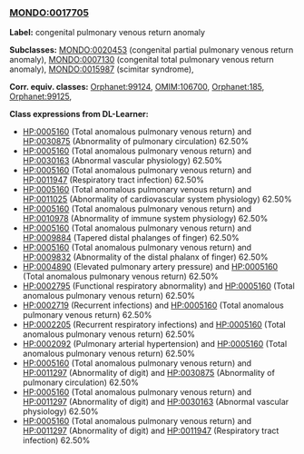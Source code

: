 
### [MONDO:0017705](http://purl.obolibrary.org/obo/MONDO_0017705)
**Label:** congenital pulmonary venous return anomaly

**Subclasses:** [MONDO:0020453](http://purl.obolibrary.org/obo/MONDO_0020453) (congenital partial pulmonary venous return anomaly), [MONDO:0007130](http://purl.obolibrary.org/obo/MONDO_0007130) (congenital total pulmonary venous return anomaly), [MONDO:0015987](http://purl.obolibrary.org/obo/MONDO_0015987) (scimitar syndrome), 

**Corr. equiv. classes:** [Orphanet:99124](http://www.orpha.net/ORDO/Orphanet_99124), [OMIM:106700](http://purl.obolibrary.org/obo/OMIM_106700), [Orphanet:185](http://www.orpha.net/ORDO/Orphanet_185), [Orphanet:99125](http://www.orpha.net/ORDO/Orphanet_99125), 

**Class expressions from DL-Learner:**

- [HP:0005160](http://purl.obolibrary.org/obo/HP_0005160) (Total anomalous pulmonary venous return) and [HP:0030875](http://purl.obolibrary.org/obo/HP_0030875) (Abnormality of pulmonary circulation) 62.50%
- [HP:0005160](http://purl.obolibrary.org/obo/HP_0005160) (Total anomalous pulmonary venous return) and [HP:0030163](http://purl.obolibrary.org/obo/HP_0030163) (Abnormal vascular physiology) 62.50%
- [HP:0005160](http://purl.obolibrary.org/obo/HP_0005160) (Total anomalous pulmonary venous return) and [HP:0011947](http://purl.obolibrary.org/obo/HP_0011947) (Respiratory tract infection) 62.50%
- [HP:0005160](http://purl.obolibrary.org/obo/HP_0005160) (Total anomalous pulmonary venous return) and [HP:0011025](http://purl.obolibrary.org/obo/HP_0011025) (Abnormality of cardiovascular system physiology) 62.50%
- [HP:0005160](http://purl.obolibrary.org/obo/HP_0005160) (Total anomalous pulmonary venous return) and [HP:0010978](http://purl.obolibrary.org/obo/HP_0010978) (Abnormality of immune system physiology) 62.50%
- [HP:0005160](http://purl.obolibrary.org/obo/HP_0005160) (Total anomalous pulmonary venous return) and [HP:0009884](http://purl.obolibrary.org/obo/HP_0009884) (Tapered distal phalanges of finger) 62.50%
- [HP:0005160](http://purl.obolibrary.org/obo/HP_0005160) (Total anomalous pulmonary venous return) and [HP:0009832](http://purl.obolibrary.org/obo/HP_0009832) (Abnormality of the distal phalanx of finger) 62.50%
- [HP:0004890](http://purl.obolibrary.org/obo/HP_0004890) (Elevated pulmonary artery pressure) and [HP:0005160](http://purl.obolibrary.org/obo/HP_0005160) (Total anomalous pulmonary venous return) 62.50%
- [HP:0002795](http://purl.obolibrary.org/obo/HP_0002795) (Functional respiratory abnormality) and [HP:0005160](http://purl.obolibrary.org/obo/HP_0005160) (Total anomalous pulmonary venous return) 62.50%
- [HP:0002719](http://purl.obolibrary.org/obo/HP_0002719) (Recurrent infections) and [HP:0005160](http://purl.obolibrary.org/obo/HP_0005160) (Total anomalous pulmonary venous return) 62.50%
- [HP:0002205](http://purl.obolibrary.org/obo/HP_0002205) (Recurrent respiratory infections) and [HP:0005160](http://purl.obolibrary.org/obo/HP_0005160) (Total anomalous pulmonary venous return) 62.50%
- [HP:0002092](http://purl.obolibrary.org/obo/HP_0002092) (Pulmonary arterial hypertension) and [HP:0005160](http://purl.obolibrary.org/obo/HP_0005160) (Total anomalous pulmonary venous return) 62.50%
- [HP:0005160](http://purl.obolibrary.org/obo/HP_0005160) (Total anomalous pulmonary venous return) and [HP:0011297](http://purl.obolibrary.org/obo/HP_0011297) (Abnormality of digit) and [HP:0030875](http://purl.obolibrary.org/obo/HP_0030875) (Abnormality of pulmonary circulation) 62.50%
- [HP:0005160](http://purl.obolibrary.org/obo/HP_0005160) (Total anomalous pulmonary venous return) and [HP:0011297](http://purl.obolibrary.org/obo/HP_0011297) (Abnormality of digit) and [HP:0030163](http://purl.obolibrary.org/obo/HP_0030163) (Abnormal vascular physiology) 62.50%
- [HP:0005160](http://purl.obolibrary.org/obo/HP_0005160) (Total anomalous pulmonary venous return) and [HP:0011297](http://purl.obolibrary.org/obo/HP_0011297) (Abnormality of digit) and [HP:0011947](http://purl.obolibrary.org/obo/HP_0011947) (Respiratory tract infection) 62.50%



